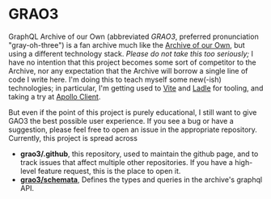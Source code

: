 # GRAO3
GraphQL Archive of our Own (abbreviated _GRAO3_, preferred pronunciation "gray-oh-three") is a fan archive much like the [Archive of our Own](archiveofourown.org/), but using a different technology stack. _Please do not take this too seriously;_ I have no intention that this project becomes some sort of competitor to the Archive, nor any expectation that the Archive will borrow a single line of code I write here. I'm doing this to teach myself some new(-ish) technologies; in particular, I'm getting used to [Vite](https://vitejs.dev/) and [Ladle](https://ladle.dev/) for tooling, and taking a try at [Apollo Client](https://www.apollographql.com/docs/react).

But even if the point of this project is purely educational, I still want to give GAO3 the best possible user experience. If you see a bug or have a suggestion, please feel free to open an issue in the appropriate repository. Currently, this project is spread across

- **grao3/.github**, this repository, used to maintain the github page, and to track issues that affect multiple other repositories. If you have a high-level feature request, this is the place to open it. 
- **[grao3/schemata](https://github.com/grao3/schemata)**, Defines the types and queries in the archive's graphql API.

